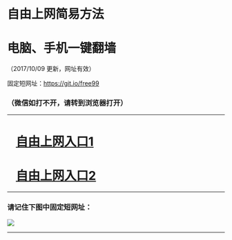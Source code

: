 ﻿# 自由上网简易方法

# 电脑、手机一键翻墙

（2017/10/09 更新，网址有效）

固定短网址：https://git.io/free99

### （微信如打不开，请转到浏览器打开）


***





# &nbsp;&nbsp; <a href="http://ft380128367.fwq-tz-1001.info/fwqtz01.html?t=100900130724 " target="_blank">自由上网入口1</a>
# &nbsp;&nbsp; <a href="http://ft2904611975.fwq-tz-1002.info/fwqtz02.html?t=100900118606 " target="_blank">自由上网入口2</a>
***

### 请记住下图中固定短网址：

<img src="https://s3-us-west-2.amazonaws.com/fwq-1001/yjfq-20170905okok.png" /> 


***

